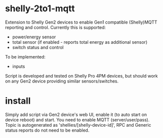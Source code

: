 # shelly-2to1-mqtt
Extension to Shelly Gen2 devices to enable Gen1 compatible (Shelly)MQTT reporting and control.
Currently this is supported:
- power/energy sensor
- total sensor (if enabled - reports total energy as additional sensor)
- switch status and control

To be implemented:
- inputs

Script is developed and tested on Shelly Pro 4PM devices, but should work on any Gen2 device providing similar sensors/switches.

# install
Simply add script via Gen2 device's web UI, enable it (to auto start on device reboot) and start. You need to enable MQTT (server/user/pass). Topic is autogenerated as 'shellies/[shelly-device-id]', RPC and Generic status reports do not need to be enabled.

